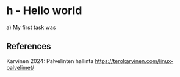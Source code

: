 # h - Hello world

a) My first task was

## References

Karvinen 2024: Palvelinten hallinta https://terokarvinen.com/linux-palvelimet/
